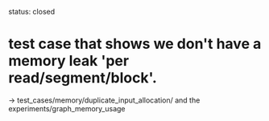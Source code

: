 status: closed
# test case that shows we don't have a memory leak 'per read/segment/block'.

-> test_cases/memory/duplicate_input_allocation/ and the experiments/graph_memory_usage
